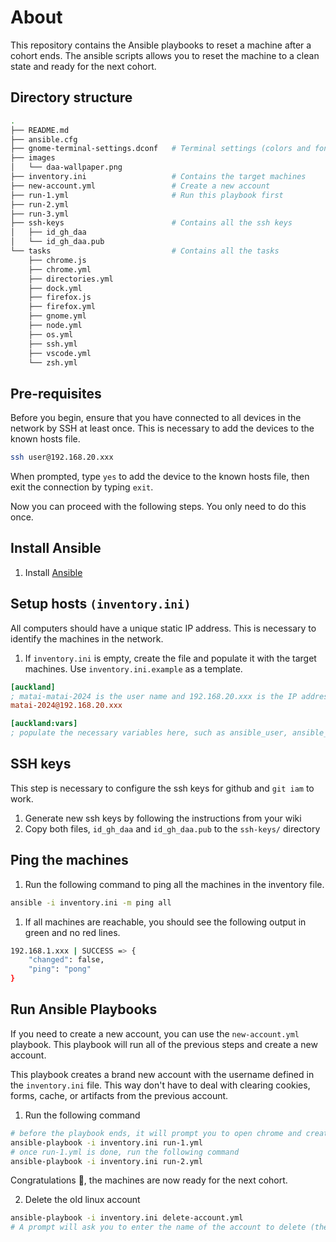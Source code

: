 # About

This repository contains the Ansible playbooks to reset a machine after a cohort ends.
The ansible scripts allows you to reset the machine to a clean state and ready for the next cohort.

## Directory structure

```sh
.
├── README.md
├── ansible.cfg
├── gnome-terminal-settings.dconf   # Terminal settings (colors and fonts)
├── images
│   └── daa-wallpaper.png
├── inventory.ini                   # Contains the target machines
├── new-account.yml                 # Create a new account
├── run-1.yml                       # Run this playbook first
├── run-2.yml
├── run-3.yml
├── ssh-keys                        # Contains all the ssh keys
│   ├── id_gh_daa
│   └── id_gh_daa.pub
└── tasks                           # Contains all the tasks
    ├── chrome.js
    ├── chrome.yml
    ├── directories.yml
    ├── dock.yml
    ├── firefox.js
    ├── firefox.yml
    ├── gnome.yml
    ├── node.yml
    ├── os.yml
    ├── ssh.yml
    ├── vscode.yml
    └── zsh.yml
```

## Pre-requisites

Before you begin, ensure that you have connected to all devices in the network by SSH at least once. This is necessary to add the devices to the known hosts file.

```sh
ssh user@192.168.20.xxx
```

When prompted, type `yes` to add the device to the known hosts file, then exit the connection by typing `exit`.

Now you can proceed with the following steps. You only need to do this once.

## Install Ansible

1. Install [Ansible](https://docs.ansible.com/ansible/latest/installation_guide/intro_installation.html)

## Setup hosts `(inventory.ini)`

All computers should have a unique static IP address. This is necessary to
identify the machines in the network.

1. If `inventory.ini` is empty, create the file and populate it with the target machines. Use `inventory.ini.example` as a template.

```ini
[auckland]
; matai-matai-2024 is the user name and 192.168.20.xxx is the IP address of the machine, where xxx is the unique number for the machine.
matai-2024@192.168.20.xxx

[auckland:vars]
; populate the necessary variables here, such as ansible_user, ansible_ssh_pass, etc.
```

## SSH keys

This step is necessary to configure the ssh keys for github and `git iam` to work.

1. Generate new ssh keys by following the instructions from your wiki
2. Copy both files, `id_gh_daa` and `id_gh_daa.pub` to the `ssh-keys/` directory

## Ping the machines

1. Run the following command to ping all the machines in the inventory file.

```sh
ansible -i inventory.ini -m ping all
```

1. If all machines are reachable, you should see the following output in green
   and no red lines.

```sh
192.168.1.xxx | SUCCESS => {
    "changed": false,
    "ping": "pong"
}
```

## Run Ansible Playbooks

If you need to create a new account, you can use the `new-account.yml` playbook.
This playbook will run all of the previous steps and create a new account.

This playbook creates a brand new account with the username defined in the
`inventory.ini` file. This way don't have to deal with clearing cookies, forms,
cache, or artifacts from the previous account.

1. Run the following command

```sh
# before the playbook ends, it will prompt you to open chrome and create fake pinned bookmarks
ansible-playbook -i inventory.ini run-1.yml
# once run-1.yml is done, run the following command
ansible-playbook -i inventory.ini run-2.yml
```

Congratulations 🎉, the machines are now ready for the next cohort.

2. Delete the old linux account

```sh
ansible-playbook -i inventory.ini delete-account.yml
# A prompt will ask you to enter the name of the account to delete (the old cohort's account)
```
